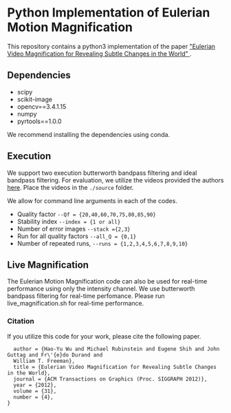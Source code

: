 # Python Implementation of Eulerian Motion Magnification

This repository contains a python3 implementation of the paper ["Eulerian Video Magnification for Revealing Subtle Changes in the World"
](http://people.csail.mit.edu/mrub/evm/).

## Dependencies

+ scipy
+ scikit-image
+ opencv==3.4.1.15
+ numpy
+ pyrtools==1.0.0

We recommend installing the dependencies using conda. 

## Execution
We support two execution butterworth bandpass filtering and ideal bandpass filtering. For evaluation, we utilize the videos provided the authors [here](http://people.csail.mit.edu/mrub/evm/#code). Place the videos in the `./source` folder. 

We allow for command line arguments in each of the codes. 

-  Quality factor `--Qf = {20,40,60,70,75,80,85,90}`
-  Stability index  `--index = {1 or all}`
-  Number of error images `--stack ={2,3}`
-  Run for all quality factors `--all_Q = {0,1}`
-  Number of repeated runs, `--runs = {1,2,3,4,5,6,7,8,9,10}`

## Live Magnification

The Eulerian Motion Magnification code can also be used for real-time performance using only the intensity channel. We use butterworth bandpass filtering for real-time perfomance. Please run live_magnification.sh for real-time performance. 

<!-- ```shell
python /code/generate_results/MCCNN.py \
-- Qf = 60 \
-- index = all\
-- stack = 3\
-- runs = 10\
-- ptr = 1
``` -->

### Citation 

If you utilize this code for your work, please cite the following paper. 
```@article{Wu12Eulerian,
  author = {Hao-Yu Wu and Michael Rubinstein and Eugene Shih and John Guttag and Fr\'{e}do Durand and
  William T. Freeman},
  title = {Eulerian Video Magnification for Revealing Subtle Changes in the World},
  journal = {ACM Transactions on Graphics (Proc. SIGGRAPH 2012)},
  year = {2012},
  volume = {31},
  number = {4},
}
```
